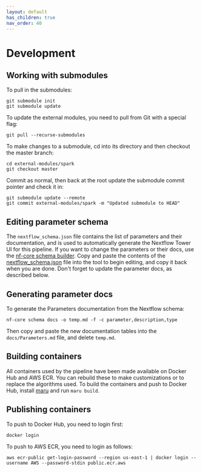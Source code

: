 ```yaml
---
layout: default
has_children: true
nav_order: 40
---
```


# Development

## Working with submodules

To pull in the submodules:

    git submodule init
    git submodule update

To update the external modules, you need to pull from Git with a special flag:

    git pull --recurse-submodules

To make changes to a submodule, cd into its directory and then checkout the master branch:

    cd external-modules/spark 
    git checkout master

Commit as normal, then back at the root update the submodule commit pointer and check it in:

    git submodule update --remote
    git commit external-modules/spark -m "Updated submodule to HEAD"

## Editing parameter schema

The `nextflow_schema.json` file contains the list of parameters and their documentation, and is used to automatically generate the Nextflow Tower UI for this pipeline. If you want to change the parameters or their docs, use the [nf-core schema builder](https://nf-co.re/pipeline_schema_builder). Copy and paste the contents of the [nextflow_schema.json](../nextflow_schema.json) file into the tool to begin editing, and copy it back when you are done. Don't forget to update the parameter docs, as described below.

## Generating parameter docs

To generate the Parameters documentation from the Nextflow schema:

    nf-core schema docs -o temp.md -f -c parameter,description,type

Then copy and paste the new documentation tables into the `docs/Parameters.md` file, and delete `temp.md`.

## Building containers

All containers used by the pipeline have been made available on Docker Hub and AWS ECR. You can rebuild these to make customizations or to replace the algorithms used. To build the containers and push to Docker Hub, install [maru](https://github.com/JaneliaSciComp/maru) and run `maru build`.

## Publishing containers

To push to Docker Hub, you need to login first:

    docker login

To push to AWS ECR, you need to login as follows:

    aws ecr-public get-login-password --region us-east-1 | docker login --username AWS --password-stdin public.ecr.aws
